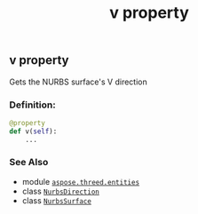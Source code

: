 ﻿---
title: v property
second_title: Aspose.3D for Python via .NET API References
description: 
type: docs
weight: 250
url: /python-net/aspose.threed.entities/nurbssurface/v/
is_root: false
---

## v property


Gets the NURBS surface's V direction
### Definition:
```python
@property
def v(self):
    ...
```

### See Also
* module [`aspose.threed.entities`](../../)
* class [`NurbsDirection`](/3d/python-net/aspose.threed.entities/nurbsdirection)
* class [`NurbsSurface`](/3d/python-net/aspose.threed.entities/nurbssurface)

